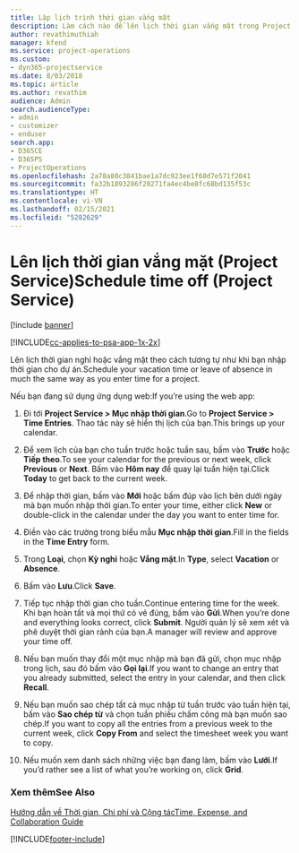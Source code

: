 ```yaml
---
title: Lập lịch trình thời gian vắng mặt
description: Làm cách nào để lên lịch thời gian vắng mặt trong Project Service
author: revathimuthiah
manager: kfend
ms.service: project-operations
ms.custom:
- dyn365-projectservice
ms.date: 8/03/2018
ms.topic: article
ms.author: revathim
audience: Admin
search.audienceType:
- admin
- customizer
- enduser
search.app:
- D365CE
- D365PS
- ProjectOperations
ms.openlocfilehash: 2a78a80c3841bae1a7dc923ee1f60d7e571f2041
ms.sourcegitcommit: fa32b1893286f20271fa4ec4be8fc68bd135f53c
ms.translationtype: HT
ms.contentlocale: vi-VN
ms.lasthandoff: 02/15/2021
ms.locfileid: "5282629"
---
```

# <a name="schedule-time-off-project-service"></a><span data-ttu-id="ae6d1-103">Lên lịch thời gian vắng mặt (Project Service)</span><span class="sxs-lookup"><span data-stu-id="ae6d1-103">Schedule time off (Project Service)</span></span>

[!include [banner](../includes/psa-now-project-operations.md)]

[!INCLUDE[cc-applies-to-psa-app-1x-2x](../includes/cc-applies-to-psa-app-1x-2x.md)]

<span data-ttu-id="ae6d1-104">Lên lịch thời gian nghỉ hoặc vắng mặt theo cách tương tự như khi bạn nhập thời gian cho dự án.</span><span class="sxs-lookup"><span data-stu-id="ae6d1-104">Schedule your vacation time or leave of absence in much the same way as you enter time for a project.</span></span>  
  
 <span data-ttu-id="ae6d1-105">Nếu bạn đang sử dụng ứng dụng web:</span><span class="sxs-lookup"><span data-stu-id="ae6d1-105">If you’re using the web app:</span></span>  
  
1.  <span data-ttu-id="ae6d1-106">Đi tới **Project Service > Mục nhập thời gian**.</span><span class="sxs-lookup"><span data-stu-id="ae6d1-106">Go to **Project Service > Time Entries**.</span></span> <span data-ttu-id="ae6d1-107">Thao tác này sẽ hiển thị lịch của bạn.</span><span class="sxs-lookup"><span data-stu-id="ae6d1-107">This brings up your calendar.</span></span>  
  
2.  <span data-ttu-id="ae6d1-108">Để xem lịch của bạn cho tuần trước hoặc tuần sau, bấm vào **Trước** hoặc **Tiếp theo**.</span><span class="sxs-lookup"><span data-stu-id="ae6d1-108">To see your calendar for the previous or next week, click **Previous** or **Next**.</span></span> <span data-ttu-id="ae6d1-109">Bấm vào **Hôm nay** để quay lại tuần hiện tại.</span><span class="sxs-lookup"><span data-stu-id="ae6d1-109">Click **Today** to get back to the current week.</span></span>  
  
3.  <span data-ttu-id="ae6d1-110">Để nhập thời gian, bấm vào **Mới** hoặc bấm đúp vào lịch bên dưới ngày mà bạn muốn nhập thời gian.</span><span class="sxs-lookup"><span data-stu-id="ae6d1-110">To enter your time, either click **New** or double-click in the calendar under the day you want to enter time for.</span></span>  
  
4.  <span data-ttu-id="ae6d1-111">Điền vào các trường trong biểu mẫu **Mục nhập thời gian**.</span><span class="sxs-lookup"><span data-stu-id="ae6d1-111">Fill in the fields in the **Time Entry** form.</span></span>  
  
5.  <span data-ttu-id="ae6d1-112">Trong **Loại**, chọn **Kỳ nghỉ** hoặc **Vắng mặt**.</span><span class="sxs-lookup"><span data-stu-id="ae6d1-112">In **Type**, select **Vacation** or **Absence**.</span></span>  
  
6.  <span data-ttu-id="ae6d1-113">Bấm vào **Lưu**.</span><span class="sxs-lookup"><span data-stu-id="ae6d1-113">Click **Save**.</span></span>  
  
7.  <span data-ttu-id="ae6d1-114">Tiếp tục nhập thời gian cho tuần.</span><span class="sxs-lookup"><span data-stu-id="ae6d1-114">Continue entering time for the week.</span></span> <span data-ttu-id="ae6d1-115">Khi bạn hoàn tất và mọi thứ có vẻ đúng, bấm vào **Gửi**.</span><span class="sxs-lookup"><span data-stu-id="ae6d1-115">When you’re done and everything looks correct, click **Submit**.</span></span> <span data-ttu-id="ae6d1-116">Người quản lý sẽ xem xét và phê duyệt thời gian rảnh của bạn.</span><span class="sxs-lookup"><span data-stu-id="ae6d1-116">A manager will review and approve your time off.</span></span>  
  
8.  <span data-ttu-id="ae6d1-117">Nếu bạn muốn thay đổi một mục nhập mà bạn đã gửi, chọn mục nhập trong lịch, sau đó bấm vào **Gọi lại**.</span><span class="sxs-lookup"><span data-stu-id="ae6d1-117">If you want to change an entry that you already submitted, select the entry in your calendar, and then click **Recall**.</span></span>  
  
9. <span data-ttu-id="ae6d1-118">Nếu bạn muốn sao chép tất cả mục nhập từ tuần trước vào tuần hiện tại, bấm vào **Sao chép từ** và chọn tuần phiếu chấm công mà bạn muốn sao chép.</span><span class="sxs-lookup"><span data-stu-id="ae6d1-118">If you want to copy all the entries from a previous week to the current week, click **Copy From** and select the timesheet week you want to copy.</span></span>  
  
10. <span data-ttu-id="ae6d1-119">Nếu muốn xem danh sách những việc bạn đang làm, bấm vào **Lưới**.</span><span class="sxs-lookup"><span data-stu-id="ae6d1-119">If you’d rather see a list of what you’re working on, click **Grid**.</span></span>  
  
### <a name="see-also"></a><span data-ttu-id="ae6d1-120">Xem thêm</span><span class="sxs-lookup"><span data-stu-id="ae6d1-120">See Also</span></span>  
 [<span data-ttu-id="ae6d1-121">Hướng dẫn về Thời gian, Chi phí và Cộng tác</span><span class="sxs-lookup"><span data-stu-id="ae6d1-121">Time, Expense, and Collaboration Guide</span></span>](../psa/time-expense-collaboration-guide.md)


[!INCLUDE[footer-include](../includes/footer-banner.md)]